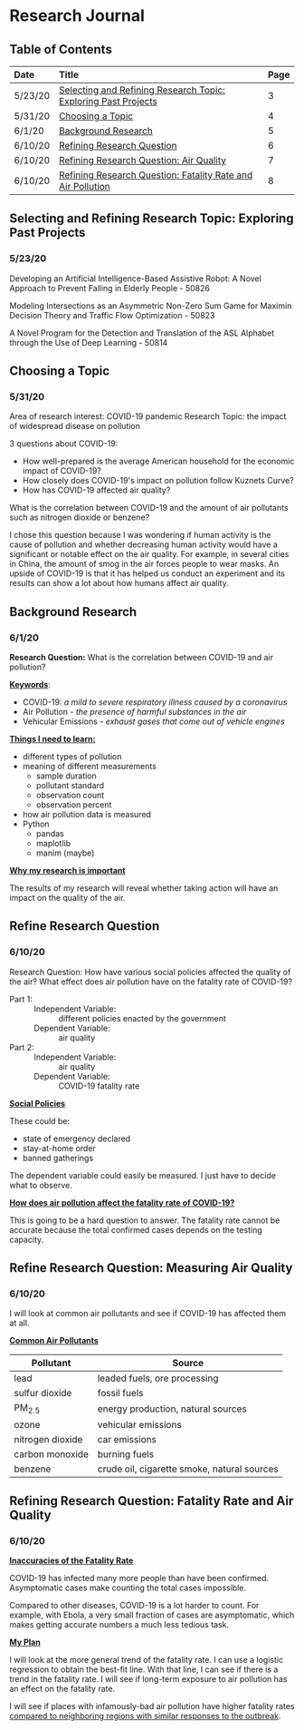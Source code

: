 # Research Journal
## Table of Contents

|Date|Title|Page|
|:--|:--|--|
|5/23/20|[Selecting and Refining Research Topic: Exploring Past Projects](#selecting-and-refining-research-topic-exploring-past-projects)|3|
|5/31/20|[Choosing a Topic](#choosing-a-topic)|4|
|6/1/20|[Background Research](#background-research)|5|
|6/10/20|[Refining Research Question](#refining-research-question)|6|
|6/10/20|[Refining Research Question: Air Quality](#refining-research-question-air-quality)|7|
|6/10/20|[Refining Research Question: Fatality Rate and Air Pollution](#refining-research-question-fatality-rate-and-air-pollution)|8|

## Selecting and Refining Research Topic: Exploring Past Projects
### 5/23/20

Developing an Artificial Intelligence-Based Assistive Robot: A Novel Approach to Prevent Falling in Elderly People - 50826

Modeling Intersections as an Asymmetric Non-Zero Sum Game for Maximin Decision Theory and Traffic Flow Optimization - 50823

A Novel Program for the Detection and Translation of the ASL Alphabet through the Use of Deep Learning - 50814

## Choosing a Topic
### 5/31/20

Area of research interest: COVID-19 pandemic
Research Topic: the impact of widespread disease on pollution

3 questions about COVID-19:
 - How well-prepared is the average American household for the economic impact of COVID-19?
 - How closely does COVID-19's impact on pollution follow Kuznets Curve?
 - How has COVID-19 affected air quality?

What is the correlation between COVID-19 and the amount of air pollutants such as nitrogen dioxide or benzene?

I chose this question because I was wondering if human activity is the cause of pollution and whether decreasing human activity would have a significant or notable effect on the air quality. For example, in several cities in China, the amount of smog in the air forces people to wear masks. An upside of COVID-19 is that it has helped us conduct an experiment and its results can show a lot about how humans affect air quality. 

## Background Research
### 6/1/20

**Research Question:** What is the correlation between COVID-19 and air pollution?

<ins>**Keywords**</ins>:
 - COVID-19: *a mild to severe respiratory illness caused by a coronavirus*
 - Air Pollution - *the presence of harmful substances in the air*
 - Vehicular Emissions - *exhaust gases that come out of vehicle engines*

<ins>**Things I need to learn:**</ins>
 - different types of pollution
 - meaning of different measurements
	 - sample duration
	 - pollutant standard
	 - observation count
	 - observation percent
 - how air pollution data is measured
 - Python
	 - pandas
	 - maplotlib
	 - manim (maybe)

<ins>**Why my research is important**</ins>

The results of my research will reveal whether taking action will have an impact on the quality of the air. 

## Refine Research Question
### 6/10/20

Research Question: How have various social policies affected the quality of the air? What effect does air pollution have on the fatality rate of COVID-19?

Part 1:  
&nbsp;&nbsp;&nbsp;&nbsp;&nbsp;&nbsp;&nbsp;&nbsp;&nbsp;&nbsp;&nbsp;Independent Variable:   
&nbsp;&nbsp;&nbsp;&nbsp;&nbsp;&nbsp;&nbsp;&nbsp;&nbsp;&nbsp;&nbsp;&nbsp;&nbsp;&nbsp;&nbsp;&nbsp;&nbsp;&nbsp;&nbsp;&nbsp;&nbsp;&nbsp;different policies enacted by the government  
&nbsp;&nbsp;&nbsp;&nbsp;&nbsp;&nbsp;&nbsp;&nbsp;&nbsp;&nbsp;&nbsp;Dependent Variable:  
&nbsp;&nbsp;&nbsp;&nbsp;&nbsp;&nbsp;&nbsp;&nbsp;&nbsp;&nbsp;&nbsp;&nbsp;&nbsp;&nbsp;&nbsp;&nbsp;&nbsp;&nbsp;&nbsp;&nbsp;&nbsp;&nbsp;air quality  
Part 2:  
&nbsp;&nbsp;&nbsp;&nbsp;&nbsp;&nbsp;&nbsp;&nbsp;&nbsp;&nbsp;&nbsp;Independent Variable:  
&nbsp;&nbsp;&nbsp;&nbsp;&nbsp;&nbsp;&nbsp;&nbsp;&nbsp;&nbsp;&nbsp;&nbsp;&nbsp;&nbsp;&nbsp;&nbsp;&nbsp;&nbsp;&nbsp;&nbsp;&nbsp;&nbsp;air quality  
&nbsp;&nbsp;&nbsp;&nbsp;&nbsp;&nbsp;&nbsp;&nbsp;&nbsp;&nbsp;&nbsp;Dependent Variable:  
&nbsp;&nbsp;&nbsp;&nbsp;&nbsp;&nbsp;&nbsp;&nbsp;&nbsp;&nbsp;&nbsp;&nbsp;&nbsp;&nbsp;&nbsp;&nbsp;&nbsp;&nbsp;&nbsp;&nbsp;&nbsp;&nbsp;COVID-19 fatality rate

<ins>**Social Policies**</ins>

These could be: 
 - state of emergency declared
 - stay-at-home order
 - banned gatherings

The dependent variable could easily be measured. I just have to decide what to observe. 

<ins>**How does air pollution affect the fatality rate of COVID-19?**</ins>

This is going to be a hard question to answer. The fatality rate cannot be accurate because the total confirmed cases depends on the testing capacity. 

## Refine Research Question: Measuring Air Quality
### 6/10/20

I will look at common air pollutants and see if COVID-19 has affected them at all. 

<ins>**Common Air Pollutants**</ins>

|Pollutant|Source|
|--|--|
|lead|leaded fuels, ore processing|
|sulfur dioxide|fossil fuels|
|PM<sub>2.5</sub>|energy production, natural sources|
|ozone|vehicular emissions|
|nitrogen dioxide|car emissions|
|carbon monoxide|burning fuels|
|benzene|crude oil, cigarette smoke, natural sources|

## Refining Research Question: Fatality Rate and Air Quality
### 6/10/20

<ins>**Inaccuracies of the Fatality Rate**</ins>

COVID-19 has infected many more people than have been confirmed. Asymptomatic cases make counting the total cases impossible. 

Compared to other diseases, COVID-19 is a lot harder to count. For example, with Ebola, a very small fraction of cases are asymptomatic, which makes getting accurate numbers a much less tedious task. 

<ins>**My Plan**</ins>

I will look at the more general trend of the fatality rate. I can use a logistic regression to obtain the best-fit line. With that line, I can see if there is a trend in the fatality rate. I will see if long-term exposure to air pollution has an effect on the fatality rate.

I will see if places with infamously-bad air pollution have higher fatality rates <ins>compared to neighboring regions with similar responses to the outbreak</ins>. 

